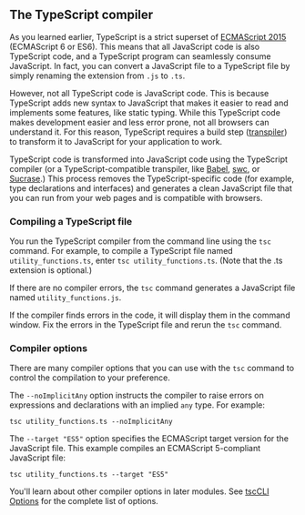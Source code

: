 ## The TypeScript compiler

As you learned earlier, TypeScript is a strict superset of [ECMAScript 2015](https://www.ecma-international.org/ecma-262/6.0/) (ECMAScript 6 or ES6). This means that all JavaScript code is also TypeScript code, and a TypeScript program can seamlessly consume JavaScript. In fact, you can convert a JavaScript file to a TypeScript file by simply renaming the extension from `.js` to `.ts`.

However, not all TypeScript code is JavaScript code. This is because TypeScript adds new syntax to JavaScript that makes it easier to read and implements some features, like static typing. While this TypeScript code makes development easier and less error prone, not all browsers can understand it. For this reason, TypeScript requires a build step ([transpiler](https://en.wikipedia.org/wiki/Source-to-source_compiler)) to transform it to JavaScript for your application to work.

TypeScript code is transformed into JavaScript code using the TypeScript compiler (or a TypeScript-compatible transpiler, like [Babel](https://babeljs.io/), [swc](https://swc.rs/docs/installation/), or [Sucrase](https://github.com/alangpierce/sucrase).) This process removes the TypeScript-specific code (for example, type declarations and interfaces) and generates a clean JavaScript file that you can run from your web pages and is compatible with browsers.

### Compiling a TypeScript file

You run the TypeScript compiler from the command line using the `tsc` command. For example, to compile a TypeScript file named `utility_functions.ts`, enter `tsc utility_functions.ts`. (Note that the .ts extension is optional.)

If there are no compiler errors, the `tsc` command generates a JavaScript file named `utility_functions.js`.

If the compiler finds errors in the code, it will display them in the command window. Fix the errors in the TypeScript file and rerun the `tsc` command.

### Compiler options

There are many compiler options that you can use with the `tsc` command to control the compilation to your preference.

The `--noImplicitAny` option instructs the compiler to raise errors on expressions and declarations with an implied `any` type. For example:

`tsc utility_functions.ts --noImplicitAny`

The `--target "ES5"` option specifies the ECMAScript target version for the JavaScript file. This example compiles an ECMAScript 5-compliant JavaScript file: 

`tsc utility_functions.ts --target "ES5"`

You'll learn about other compiler options in later modules. See [tscCLI Options](https://www.typescriptlang.org/docs/handbook/compiler-options.html) for the complete list of options.

